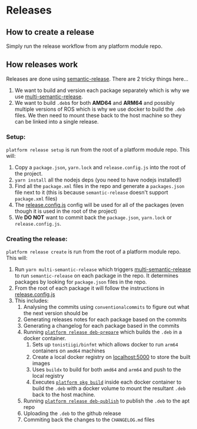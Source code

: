 # Releases

## How to create a release

Simply run the release workflow from any platform module repo.


## How releases work

Releases are done using [semantic-release](https://github.com/semantic-release/semantic-release). There are 2 tricky things here... 
1. We want to build and version each package separately which is why we use [multi-semantic-release](https://github.com/qiwi/multi-semantic-release). 
2. We want to build `.deb`s for both **AMD64** and **ARM64** and possibly multiple versions of ROS which is why we use docker to build the `.deb` files. We then need to mount these back to the host machine so they can be linked into a single release.


### Setup:
`platform release setup` is run from the root of a platform module repo. This will:

1. Copy a `package.json`, `yarn.lock` and `release.config.js` into the root of the project.
2. `yarn install` all the nodejs deps (you need to have nodejs installed!)
3. Find all the `package.xml` files in the repo and generate a `packages.json` file next to it (this is because `semantic-release` doesn't support `package.xml` files)
4. The [release.config.js](../platform_cli/assets/release.config.js) config will be used for all of the packages (even though it is used in the root of the project)
5. We **DO NOT** want to commit back the `package.json`, `yarn.lock` or `release.config.js`.

### Creating the release:
`platform release create` is run from the root of a platform module repo. This will:

1. Run `yarn multi-semantic-release` which triggers [multi-semantic-release](https://github.com/qiwi/multi-semantic-release) to run `semantic-release` on each package in the repo. It determines packages by looking for `package.json` files in the repo.
2. From the root of each package it will follow the instructions in [release.config.js](../platform_cli//assets/release.config.js)
3. This includes:
   1. Analysing the commits using `conventionalcommits` to figure out what the next version should be
   2. Generating releases notes for each package based on the commits
   3. Generating a changelog for each package based in the commits
   4. Running [`platform release deb-prepare`](../platform_cli/groups/release.py#:~:text=deb_prepare) which builds the `.deb` in a docker container. 
      1. Sets up `tonistiigi/binfmt` which allows docker to run `arm64` containers on `amd64` machines
      2. Create a local docker registry on [localhost:5000](http://localhost:5000) to store the built images
      3. Uses `buildx` to build for both `amd64` and `arm64` and push to the local registry
      4. Executes [`platform pkg build`](../platform_cli/groups/packaging.py#:~:text=build) inside each docker container to build the `.deb` with a docker volume to mount the resultant `.deb` back to the host machine.
   5. Running [`platform release deb-publish`](../platform_cli/groups/release.py#:~:text=deb_publish) to publish the `.deb` to the apt repo
   6. Uploading the `.deb` to the github release
   7. Commiting back the changes to the `CHANGELOG.md` files
